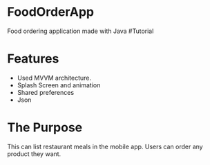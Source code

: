# FoodOrderApp
Food ordering application made with Java
#Tutorial

# Features
- Used MVVM architecture.
- Splash Screen and animation
- Shared preferences
- Json
# The Purpose
This can list restaurant meals in the mobile app. Users can order any product they want.
